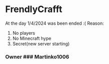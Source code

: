# FrendlyCrafft
At the day 1/4/2024 was been ended :(
Reason:
  1. No players
  2. No Minecraft hype
  3. Secret(new server starting)
### Owner ### Martinko1006
